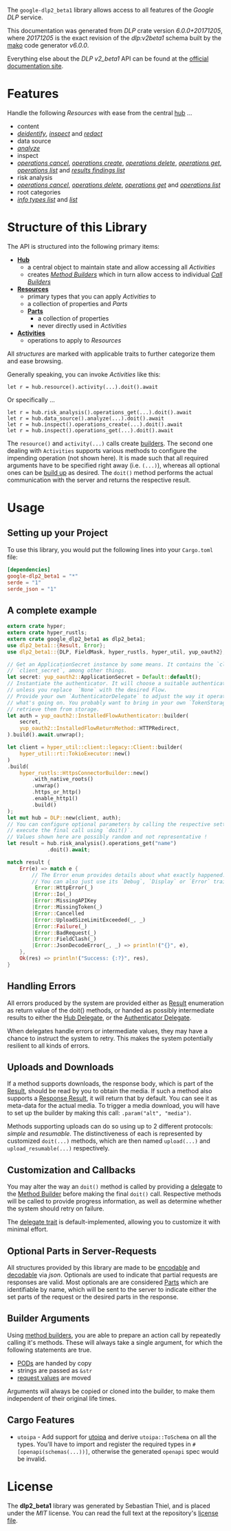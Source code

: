 <!---
DO NOT EDIT !
This file was generated automatically from 'src/generator/templates/api/README.md.mako'
DO NOT EDIT !
-->
The `google-dlp2_beta1` library allows access to all features of the *Google DLP* service.

This documentation was generated from *DLP* crate version *6.0.0+20171205*, where *20171205* is the exact revision of the *dlp:v2beta1* schema built by the [mako](http://www.makotemplates.org/) code generator *v6.0.0*.

Everything else about the *DLP* *v2_beta1* API can be found at the
[official documentation site](https://cloud.google.com/dlp/docs/).
# Features

Handle the following *Resources* with ease from the central [hub](https://docs.rs/google-dlp2_beta1/6.0.0+20171205/google_dlp2_beta1/DLP) ...

* content
 * [*deidentify*](https://docs.rs/google-dlp2_beta1/6.0.0+20171205/google_dlp2_beta1/api::ContentDeidentifyCall), [*inspect*](https://docs.rs/google-dlp2_beta1/6.0.0+20171205/google_dlp2_beta1/api::ContentInspectCall) and [*redact*](https://docs.rs/google-dlp2_beta1/6.0.0+20171205/google_dlp2_beta1/api::ContentRedactCall)
* data source
 * [*analyze*](https://docs.rs/google-dlp2_beta1/6.0.0+20171205/google_dlp2_beta1/api::DataSourceAnalyzeCall)
* inspect
 * [*operations cancel*](https://docs.rs/google-dlp2_beta1/6.0.0+20171205/google_dlp2_beta1/api::InspectOperationCancelCall), [*operations create*](https://docs.rs/google-dlp2_beta1/6.0.0+20171205/google_dlp2_beta1/api::InspectOperationCreateCall), [*operations delete*](https://docs.rs/google-dlp2_beta1/6.0.0+20171205/google_dlp2_beta1/api::InspectOperationDeleteCall), [*operations get*](https://docs.rs/google-dlp2_beta1/6.0.0+20171205/google_dlp2_beta1/api::InspectOperationGetCall), [*operations list*](https://docs.rs/google-dlp2_beta1/6.0.0+20171205/google_dlp2_beta1/api::InspectOperationListCall) and [*results findings list*](https://docs.rs/google-dlp2_beta1/6.0.0+20171205/google_dlp2_beta1/api::InspectResultFindingListCall)
* risk analysis
 * [*operations cancel*](https://docs.rs/google-dlp2_beta1/6.0.0+20171205/google_dlp2_beta1/api::RiskAnalysiOperationCancelCall), [*operations delete*](https://docs.rs/google-dlp2_beta1/6.0.0+20171205/google_dlp2_beta1/api::RiskAnalysiOperationDeleteCall), [*operations get*](https://docs.rs/google-dlp2_beta1/6.0.0+20171205/google_dlp2_beta1/api::RiskAnalysiOperationGetCall) and [*operations list*](https://docs.rs/google-dlp2_beta1/6.0.0+20171205/google_dlp2_beta1/api::RiskAnalysiOperationListCall)
* root categories
 * [*info types list*](https://docs.rs/google-dlp2_beta1/6.0.0+20171205/google_dlp2_beta1/api::RootCategoryInfoTypeListCall) and [*list*](https://docs.rs/google-dlp2_beta1/6.0.0+20171205/google_dlp2_beta1/api::RootCategoryListCall)




# Structure of this Library

The API is structured into the following primary items:

* **[Hub](https://docs.rs/google-dlp2_beta1/6.0.0+20171205/google_dlp2_beta1/DLP)**
    * a central object to maintain state and allow accessing all *Activities*
    * creates [*Method Builders*](https://docs.rs/google-dlp2_beta1/6.0.0+20171205/google_dlp2_beta1/common::MethodsBuilder) which in turn
      allow access to individual [*Call Builders*](https://docs.rs/google-dlp2_beta1/6.0.0+20171205/google_dlp2_beta1/common::CallBuilder)
* **[Resources](https://docs.rs/google-dlp2_beta1/6.0.0+20171205/google_dlp2_beta1/common::Resource)**
    * primary types that you can apply *Activities* to
    * a collection of properties and *Parts*
    * **[Parts](https://docs.rs/google-dlp2_beta1/6.0.0+20171205/google_dlp2_beta1/common::Part)**
        * a collection of properties
        * never directly used in *Activities*
* **[Activities](https://docs.rs/google-dlp2_beta1/6.0.0+20171205/google_dlp2_beta1/common::CallBuilder)**
    * operations to apply to *Resources*

All *structures* are marked with applicable traits to further categorize them and ease browsing.

Generally speaking, you can invoke *Activities* like this:

```Rust,ignore
let r = hub.resource().activity(...).doit().await
```

Or specifically ...

```ignore
let r = hub.risk_analysis().operations_get(...).doit().await
let r = hub.data_source().analyze(...).doit().await
let r = hub.inspect().operations_create(...).doit().await
let r = hub.inspect().operations_get(...).doit().await
```

The `resource()` and `activity(...)` calls create [builders][builder-pattern]. The second one dealing with `Activities`
supports various methods to configure the impending operation (not shown here). It is made such that all required arguments have to be
specified right away (i.e. `(...)`), whereas all optional ones can be [build up][builder-pattern] as desired.
The `doit()` method performs the actual communication with the server and returns the respective result.

# Usage

## Setting up your Project

To use this library, you would put the following lines into your `Cargo.toml` file:

```toml
[dependencies]
google-dlp2_beta1 = "*"
serde = "1"
serde_json = "1"
```

## A complete example

```Rust
extern crate hyper;
extern crate hyper_rustls;
extern crate google_dlp2_beta1 as dlp2_beta1;
use dlp2_beta1::{Result, Error};
use dlp2_beta1::{DLP, FieldMask, hyper_rustls, hyper_util, yup_oauth2};

// Get an ApplicationSecret instance by some means. It contains the `client_id` and
// `client_secret`, among other things.
let secret: yup_oauth2::ApplicationSecret = Default::default();
// Instantiate the authenticator. It will choose a suitable authentication flow for you,
// unless you replace  `None` with the desired Flow.
// Provide your own `AuthenticatorDelegate` to adjust the way it operates and get feedback about
// what's going on. You probably want to bring in your own `TokenStorage` to persist tokens and
// retrieve them from storage.
let auth = yup_oauth2::InstalledFlowAuthenticator::builder(
    secret,
    yup_oauth2::InstalledFlowReturnMethod::HTTPRedirect,
).build().await.unwrap();

let client = hyper_util::client::legacy::Client::builder(
    hyper_util::rt::TokioExecutor::new()
)
.build(
    hyper_rustls::HttpsConnectorBuilder::new()
        .with_native_roots()
        .unwrap()
        .https_or_http()
        .enable_http1()
        .build()
);
let mut hub = DLP::new(client, auth);
// You can configure optional parameters by calling the respective setters at will, and
// execute the final call using `doit()`.
// Values shown here are possibly random and not representative !
let result = hub.risk_analysis().operations_get("name")
             .doit().await;

match result {
    Err(e) => match e {
        // The Error enum provides details about what exactly happened.
        // You can also just use its `Debug`, `Display` or `Error` traits
         Error::HttpError(_)
        |Error::Io(_)
        |Error::MissingAPIKey
        |Error::MissingToken(_)
        |Error::Cancelled
        |Error::UploadSizeLimitExceeded(_, _)
        |Error::Failure(_)
        |Error::BadRequest(_)
        |Error::FieldClash(_)
        |Error::JsonDecodeError(_, _) => println!("{}", e),
    },
    Ok(res) => println!("Success: {:?}", res),
}

```
## Handling Errors

All errors produced by the system are provided either as [Result](https://docs.rs/google-dlp2_beta1/6.0.0+20171205/google_dlp2_beta1/common::Result) enumeration as return value of
the doit() methods, or handed as possibly intermediate results to either the
[Hub Delegate](https://docs.rs/google-dlp2_beta1/6.0.0+20171205/google_dlp2_beta1/common::Delegate), or the [Authenticator Delegate](https://docs.rs/yup-oauth2/*/yup_oauth2/trait.AuthenticatorDelegate.html).

When delegates handle errors or intermediate values, they may have a chance to instruct the system to retry. This
makes the system potentially resilient to all kinds of errors.

## Uploads and Downloads
If a method supports downloads, the response body, which is part of the [Result](https://docs.rs/google-dlp2_beta1/6.0.0+20171205/google_dlp2_beta1/common::Result), should be
read by you to obtain the media.
If such a method also supports a [Response Result](https://docs.rs/google-dlp2_beta1/6.0.0+20171205/google_dlp2_beta1/common::ResponseResult), it will return that by default.
You can see it as meta-data for the actual media. To trigger a media download, you will have to set up the builder by making
this call: `.param("alt", "media")`.

Methods supporting uploads can do so using up to 2 different protocols:
*simple* and *resumable*. The distinctiveness of each is represented by customized
`doit(...)` methods, which are then named `upload(...)` and `upload_resumable(...)` respectively.

## Customization and Callbacks

You may alter the way an `doit()` method is called by providing a [delegate](https://docs.rs/google-dlp2_beta1/6.0.0+20171205/google_dlp2_beta1/common::Delegate) to the
[Method Builder](https://docs.rs/google-dlp2_beta1/6.0.0+20171205/google_dlp2_beta1/common::CallBuilder) before making the final `doit()` call.
Respective methods will be called to provide progress information, as well as determine whether the system should
retry on failure.

The [delegate trait](https://docs.rs/google-dlp2_beta1/6.0.0+20171205/google_dlp2_beta1/common::Delegate) is default-implemented, allowing you to customize it with minimal effort.

## Optional Parts in Server-Requests

All structures provided by this library are made to be [encodable](https://docs.rs/google-dlp2_beta1/6.0.0+20171205/google_dlp2_beta1/common::RequestValue) and
[decodable](https://docs.rs/google-dlp2_beta1/6.0.0+20171205/google_dlp2_beta1/common::ResponseResult) via *json*. Optionals are used to indicate that partial requests are responses
are valid.
Most optionals are are considered [Parts](https://docs.rs/google-dlp2_beta1/6.0.0+20171205/google_dlp2_beta1/common::Part) which are identifiable by name, which will be sent to
the server to indicate either the set parts of the request or the desired parts in the response.

## Builder Arguments

Using [method builders](https://docs.rs/google-dlp2_beta1/6.0.0+20171205/google_dlp2_beta1/common::CallBuilder), you are able to prepare an action call by repeatedly calling it's methods.
These will always take a single argument, for which the following statements are true.

* [PODs][wiki-pod] are handed by copy
* strings are passed as `&str`
* [request values](https://docs.rs/google-dlp2_beta1/6.0.0+20171205/google_dlp2_beta1/common::RequestValue) are moved

Arguments will always be copied or cloned into the builder, to make them independent of their original life times.

[wiki-pod]: http://en.wikipedia.org/wiki/Plain_old_data_structure
[builder-pattern]: http://en.wikipedia.org/wiki/Builder_pattern
[google-go-api]: https://github.com/google/google-api-go-client

## Cargo Features

* `utoipa` - Add support for [utoipa](https://crates.io/crates/utoipa) and derive `utoipa::ToSchema` on all
the types. You'll have to import and register the required types in `#[openapi(schemas(...))]`, otherwise the
generated `openapi` spec would be invalid.


# License
The **dlp2_beta1** library was generated by Sebastian Thiel, and is placed
under the *MIT* license.
You can read the full text at the repository's [license file][repo-license].

[repo-license]: https://github.com/Byron/google-apis-rsblob/main/LICENSE.md

